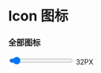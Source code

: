 # Icon 图标

### 全部图标

<div class="icon-lists">
  <div class="icon-font-adjust">
    <input type="range" min="12" max="80" step="1" value="16" id="font-adjust">
    <span id="current-font-value">32PX</span>
  </div>
  <ul id="icon-list" class="icon-rows"></ul>
</div>